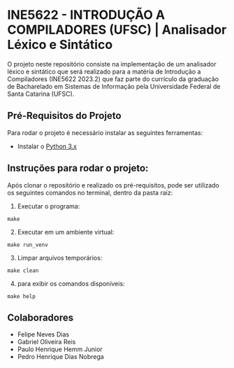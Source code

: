 # INE5622 - INTRODUÇÃO A COMPILADORES (UFSC) | Analisador Léxico e Sintático

O projeto neste repositório consiste na implementação de um analisador léxico e sintático que será realizado para a matéria de Introdução a Compiladores (INE5622 2023.2) que faz parte do currículo da graduação de Bacharelado em Sistemas de Informação pela Universidade Federal de Santa Catarina (UFSC).

## Pré-Requisitos do Projeto
Para rodar o projeto é necessário instalar as seguintes ferramentas:

 - Instalar o [Python 3.x](https://www.python.org/downloads/) 

## Instruções para rodar o projeto:
Após clonar o repositório e realizado os pré-requisitos, pode ser utilizado os seguintes comandos no terminal, dentro da pasta raiz:

1. Executar o programa:
```
make
```

2. Executar em um ambiente virtual:
```
make run_venv
```

3. Limpar arquivos temporários:
```
make clean
```

4. para exibir os comandos disponíveis:
```
make help
```

## Colaboradores
- Felipe Neves Dias
- Gabriel Oliveira Reis
- Paulo Henrique Hemm Junior
- Pedro Henrique Dias Nobrega